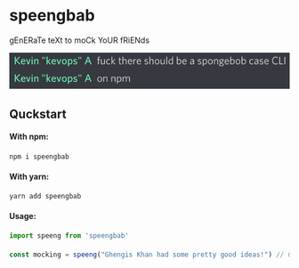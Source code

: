 # speengbab

gEnERaTe teXt to moCk YoUR fRiENds

![screenshot](./scs.png)

## Quckstart

#### With npm:

```
npm i speengbab
```

#### With yarn:

```
yarn add speengbab
```

#### Usage:

```javascript
import speeng from 'speengbab'

const mocking = speeng("Ghengis Khan had some pretty good ideas!") // GhEngiS KhAn HaD SomE PrETTy GoOd iDeaS!

```
